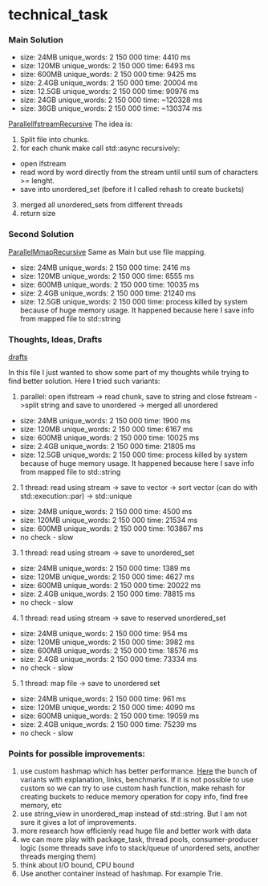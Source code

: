 # technical_task

### Main Solution

- size: 24MB unique_words: 2 150 000 time: 4410 ms
- size: 120MB unique_words: 2 150 000 time: 6493 ms
- size: 600MB unique_words: 2 150 000 time: 9425 ms
- size: 2.4GB unique_words: 2 150 000 time: 20004 ms
- size: 12.5GB unique_words: 2 150 000 time: 90976 ms
- size: 24GB unique_words: 2 150 000 time: ~120328 ms
- size: 36GB unique_words: 2 150 000 time: ~130374 ms
  
[ParallelIfstreamRecursive](https://github.com/tt1m0n/technical_task/blob/main/include/ParallelIfstreamRecursive.hpp)
The idea is:
  1) Split file into chunks.
  2) for each chunk make call std::async recursively:
  - open ifstream
  - read word by word directly from the stream until until sum of characters >= lenght.
  - save into unordered_set (before it I called rehash to create buckets)
 3) merged all unordered_sets from different threads
 4) return size


### Second Solution
[ParallelMmapRecursive](https://github.com/tt1m0n/technical_task/blob/main/include/ParallelMmapRecursive.hpp)
Same as Main but use file mapping.


- size: 24MB unique_words: 2 150 000 time: 2416 ms
- size: 120MB unique_words: 2 150 000 time: 6555 ms
- size: 600MB unique_words: 2 150 000 time: 10035 ms
- size: 2.4GB unique_words: 2 150 000 time: 21240 ms
- size: 12.5GB unique_words: 2 150 000 time: process killed by system because of huge memory usage. It happened because here I save info from mapped file to std::string 

### Thoughts, Ideas, Drafts
[drafts](https://github.com/tt1m0n/technical_task/blob/main/include/basic_draft_ideas.hpp)

In this file I just wanted to show some part of my thoughts while trying to find better solution. Here I tried such variants:

1) parallel: open ifstream -> read chunk, save to string and close fstream ->split string and save to unordered -> merged all unordered

- size: 24MB unique_words: 2 150 000 time: 1900 ms
- size: 120MB unique_words: 2 150 000 time: 6167 ms
- size: 600MB unique_words: 2 150 000 time:  10025 ms
- size: 2.4GB unique_words: 2 150 000 time: 21805 ms
- size: 12.5GB unique_words: 2 150 000 time: process killed by system because of huge memory usage. It happened because here I save info from mapped file to std::string 

2) 1 thread: read using stream -> save to vector -> sort vector (can do with std::execution::par) -> std::unique

- size: 24MB unique_words: 2 150 000 time: 4500 ms
- size: 120MB unique_words: 2 150 000 time: 21534 ms
- size: 600MB unique_words: 2 150 000 time:  103867 ms
- no check - slow


3) 1 thread: read using stream -> save to unordered_set

- size: 24MB unique_words: 2 150 000 time: 1389 ms
- size: 120MB unique_words: 2 150 000 time: 4627 ms
- size: 600MB unique_words: 2 150 000 time:  20022 ms
- size: 2.4GB unique_words: 2 150 000 time: 78815 ms
- no check - slow

4) 1 thread: read using stream -> save to reserved unordered_set

- size: 24MB unique_words: 2 150 000 time: 954 ms
- size: 120MB unique_words: 2 150 000 time: 3982 ms
- size: 600MB unique_words: 2 150 000 time: 18576 ms
- size: 2.4GB unique_words: 2 150 000 time: 73334 ms
- no check - slow

5) 1 thread: map file -> save to unordered set

- size: 24MB unique_words: 2 150 000 time: 961 ms
- size: 120MB unique_words: 2 150 000 time: 4090 ms
- size: 600MB unique_words: 2 150 000 time: 19059 ms
- size: 2.4GB unique_words: 2 150 000 time: 75239 ms
- no check - slow



### Points for possible improvements:
1) use custom hashmap which has better performance. [Here](https://martin.ankerl.com/2019/04/01/hashmap-benchmarks-01-overview/) the bunch of variants with explanation, links, benchmarks. If it is not possible to use custom so we can try to use custom hash function, make rehash for creating buckets to reduce memory operation for copy info, find free memory, etc
2) use string_view in unordered_map instead of std::string. But I am not sure it gives a lot of improvements.
3) more research how efficienly read huge file and better work with data
4) we can more play with package_task, thread pools, consumer-producer logic (some threads save info to stack/queue of unordered sets, another threads merging them)
5) think about I/O bound, CPU bound
6) Use another container instead of hashmap. For example Trie.
